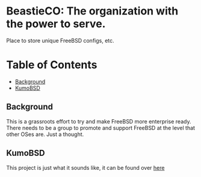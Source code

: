 # BeastieCO: The organization with the power to serve.
Place to store unique FreeBSD configs, etc.

# Table of Contents
- [Background](#background)
- [KumoBSD](#kumobsd)

## Background
This is a grassroots effort to try and make FreeBSD more enterprise ready. There needs to be a group to promote and support FreeBSD at the level that other OSes are. Just a thought.

## KumoBSD
This project is just what it sounds like, it can be found over [here](https://github.com/scoday/freebsd/tree/master/KumoBSD)
